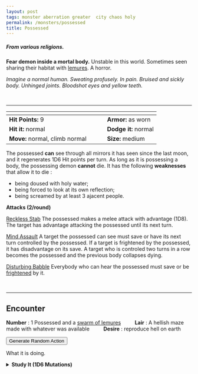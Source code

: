 ```yaml
---
layout: post
tags: monster aberration greater  city chaos holy
permalink: /monsters/possessed
title: Possessed
---
```


##### From various religions.

**Fear demon inside a mortal body.** Unstable in this world. Sometimes seen sharing their habitat with [lemures](/monsters/lemure). A horror.

_Imagine a normal human. Sweating profusely. In pain. Bruised and sickly body. Unhinged joints. Bloodshot eyes and yellow teeth._

<br>

---

|  <span style="display: inline-block; width:250px"></span>  |  |
| -------- | --------|
| **Hit Points:** 9 | **Armor:** as worn |
| **Hit it:** normal  | **Dodge it:** normal  |
| **Move:** normal, climb normal  |  **Size:** medium | 

The possessed **can** see through all mirrors it has seen since the last moon, and it regenerates 1D6 Hit points per turn. As long as it is possessing a body, the possessing demon **cannot** die. It has the following **weaknesses** that allow it to die :

- being doused with holy water;
- being forced to look at its own reflection;
- being screamed by at least 3 ajacent people.

**Attacks (2/round)**

<ins>Reckless Stab</ins> The possessed makes a melee attack with advantage (1D8). The target has advantage attacking the possessed until its next turn.

<ins>Mind Assault</ins> A target the possessed can see must save or have its next turn controlled by the possessed. If a target is frightened by the possessed, it has disadvantage on its save. A target who is controled two turns in a row becomes the possessed and the previous body collapses dying.

<ins>Disturbing Babble</ins> Everybody who can hear the possessed must save or be [frightened](/2020/11/09/base-rules/) by it.

<br>

---

## Encounter

**Number** : 1 Possessed and a [swarm of lemures](/monsters/lemure) <span style="display: inline-block; width:30px"></span>
**Lair** : A hellish maze made with whatever was available  <span style="display: inline-block; width:30px"></span>
**Desire** : reproduce hell on earth

<button onclick="generateMood()">Generate Random Action</button>
<p id="MoodResult">What it is doing.</p>
<script src="/scripts/generateMood.js"></script>

<details markdown="1">
<summary style="font-weight: bold;">Study It (1D6 Mutations)</summary>
  
If you have disected or conversed with this horror, you can spend the equivalent of 4 bags of gold to feverishly study the thing between two adventures and discover weird knowledge beyond reality. If you do so, your studies of the aberration will change you in horrible, gruesome ways. Roll 1D6 for each gold cost spent this way. 

1. ... you are possessed.
1. ... your head turns 360 degrees. You can take damage while dying and not die.
1. ... you can walk backwards upside down on any surface.
1. ... your teeth are yellow. You can spit bile on two adjacent targets and inflict 2D6 acid damage. Costs a ration.
1. ... you are gaunt a perpetualy bleeding. You know the spell [Soul Transfer](/2020/11/13/souls-transfer/) and can cast it for 1 Spell Die for free. 
1. roll again. You can permanently change one word from one of your class abilities or known spell to “Possess”.

</details>
